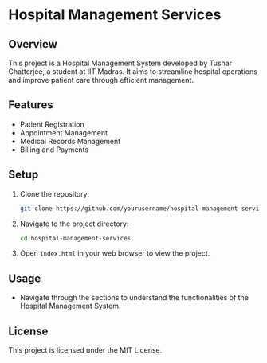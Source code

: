 # Hospital Management Services

## Overview
This project is a Hospital Management System developed by Tushar Chatterjee, a student at IIT Madras. It aims to streamline hospital operations and improve patient care through efficient management.

## Features
- Patient Registration
- Appointment Management
- Medical Records Management
- Billing and Payments

## Setup
1. Clone the repository:
   ```bash
   git clone https://github.com/yourusername/hospital-management-services.git
   ```
2. Navigate to the project directory:
   ```bash
   cd hospital-management-services
   ```
3. Open `index.html` in your web browser to view the project.

## Usage
- Navigate through the sections to understand the functionalities of the Hospital Management System.

## License
This project is licensed under the MIT License.